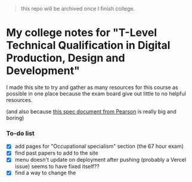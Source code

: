 > this repo will be archived once I finish college.

# My college notes for "T-Level Technical Qualification in Digital Production, Design and Development"
I made this site to try and gather as many resources for this course as possible in one place because the exam board give out little to no helpful resources.

(and also because [this spec document from Pearson](https://qualifications.pearson.com/content/dam/pdf/TLevels/digital/2020/specification-and-sample-assessments/t-level-tq-in-digital-production-design-and-development-spec1.pdf) is really big and boring)

### To-do list
- [X] add pages for "Occupational specialism" section (the 67 hour exam)
- [X] find past papers to add to the site
- [X] menu doesn't update on deployment after pushing (probably a Vercel issue) seems to have fixed itself??
- [X] find a way to change the <title> tag so it doesn't say "- Nextra" on every page
- [X] no idea how to add a favicon to this lol
- [ ] COMPLETE RE-ORGANISATION (half-finished)
- [ ] custom capitalisation to subpages (like "Esp Task 1" -> "ESP Task 1") [changing page title ("#") doesn't change page title in menu]
- [ ] subfolders?

### Forking this project
This site uses a template for creating documentation with [Nextra](https://nextra.site). So, instead of forking this repo, you can click the "Use this template" option on [shuding/nextra-docs-template](https://github.com/shuding/nextra-docs-template) to create your own website with the theme.

#### After downloading the repo locally
First, run `pnpm i` to install the dependencies.

Then, run `pnpm dev` to start the development server and visit localhost:3000.
